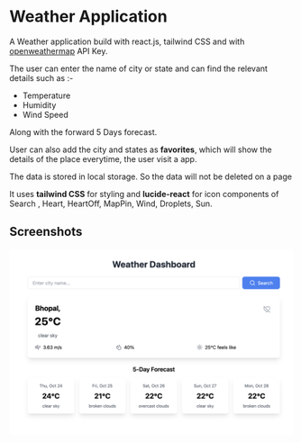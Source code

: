 
# Weather Application

A Weather application build with react.js, tailwind CSS and with [openweathermap](https://home.openweathermap.org/) API Key.

The user can enter the name of city or state and can find the relevant details such as :-

- Temperature
- Humidity 
- Wind Speed

Along with the forward 5 Days forecast.

User can also add the city and states as **favorites**, which will show the details of the place everytime, the user visit a app.

The data is stored in local storage. So the data will not be deleted on a page

It uses **tailwind CSS** for styling and **lucide-react** for icon components of Search , Heart, HeartOff, MapPin, Wind, Droplets, Sun.




## Screenshots

![App Screenshot](Images/app.png)

